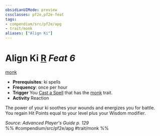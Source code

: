 ```yaml
---
obsidianUIMode: preview
cssclasses: pf2e,pf2e-feat
tags:
- compendium/src/pf2e/apg
- trait/monk
aliases: ["Align Ki"]
---
```

# Align Ki  [R](rules/core-rulebook/chapter-9-playing-the-game.md#Actions "Reaction") *Feat 6*  
[monk](rules/traits/monk.md "Monk Class Trait")  

- **Prerequisites**: ki spells
- **Frequency**: once per hour
- **Trigger** You [Cast a Spell](rules/actions/cast-a-spell.md) that has the [monk](rules/traits/monk.md "Monk Class Trait") trait.
- **Activity** Reaction

The power of your ki soothes your wounds and energizes you for battle. You regain Hit Points equal to your level plus your Wisdom modifier.

*Source: Advanced Player's Guide p. 129*  
%% #compendium/src/pf2e/apg #trait/monk %%